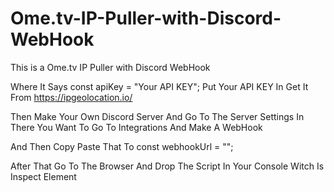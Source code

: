 # Ome.tv-IP-Puller-with-Discord-WebHook
This is a Ome.tv IP Puller with Discord WebHook


Where It Says const apiKey = "Your API KEY"; Put Your API KEY In Get It From https://ipgeolocation.io/

Then Make Your Own Discord Server And Go To The Server Settings In There You Want To Go To Integrations And Make A WebHook

And Then Copy Paste That To const webhookUrl = "";

After That Go To The Browser And Drop The Script In Your Console Witch Is Inspect Element
